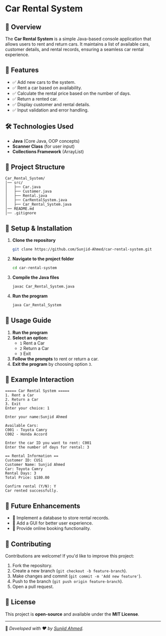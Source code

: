 # Car Rental System

## 📌 Overview
The **Car Rental System** is a simple Java-based console application that allows users to rent and return cars. It maintains a list of available cars, customer details, and rental records, ensuring a seamless car rental experience.

## 🚀 Features
- ✅ Add new cars to the system.
- ✅ Rent a car based on availability.
- ✅ Calculate the rental price based on the number of days.
- ✅ Return a rented car.
- ✅ Display customer and rental details.
- ✅ Input validation and error handling.

## 🛠️ Technologies Used
- **Java** (Core Java, OOP concepts)
- **Scanner Class** (for user input)
- **Collections Framework** (ArrayList)

## 📂 Project Structure
```
Car_Rental_System/
│── src/
│   ├── Car.java
│   ├── Customer.java
│   ├── Rental.java
│   ├── CarRentalSystem.java
│   ├── Car_Rental_System.java
│── README.md
│── .gitignore
```

## 🔧 Setup & Installation
1. **Clone the repository**
   ```sh
   git clone https://github.com/Sunjid-Ahmed/car-rental-system.git
   ```
2. **Navigate to the project folder**
   ```sh
   cd car-rental-system
   ```
3. **Compile the Java files**
   ```sh
   javac Car_Rental_System.java
   ```
4. **Run the program**
   ```sh
   java Car_Rental_System
   ```

## 📌 Usage Guide
1. **Run the program**
2. **Select an option:**
   - `1` Rent a Car
   - `2` Return a Car
   - `3` Exit
3. **Follow the prompts** to rent or return a car.
4. **Exit the program** by choosing option `3`.

## 📝 Example Interaction
```
===== Car Rental System =====
1. Rent a Car
2. Return a Car
3. Exit
Enter your choice: 1

Enter your name:Sunjid Ahmed

Available Cars:
C001 - Toyota Camry
C002 - Honda Accord

Enter the car ID you want to rent: C001
Enter the number of days for rental: 3

== Rental Information ==
Customer ID: CUS1
Customer Name: Sunjid Ahmed
Car: Toyota Camry
Rental Days: 3
Total Price: $180.00

Confirm rental (Y/N): Y
Car rented successfully.
```

## 📌 Future Enhancements
- 🔹 Implement a database to store rental records.
- 🔹 Add a GUI for better user experience.
- 🔹 Provide online booking functionality.

## 🤝 Contributing
Contributions are welcome! If you'd like to improve this project:
1. Fork the repository.
2. Create a new branch (`git checkout -b feature-branch`).
3. Make changes and commit (`git commit -m 'Add new feature'`).
4. Push to the branch (`git push origin feature-branch`).
5. Open a pull request.

## 📜 License
This project is **open-source** and available under the **MIT License**.

---
🚀 *Developed with ❤️ by [Sunjid Ahmed](https://github.com/Sunjid-Ahmed).*

